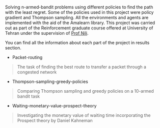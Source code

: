 Solving n-armed-bandit problems using different policies to find the path with the least regret. Some of the policies used in this project were policy gradient and Thompson sampling. All the environments and agents are implemented with the aid of the Amalearn library. This project was carried out as part of the  Reinforcement graduate course offered at University of Tehran under the supervision of [Prof Nili](https://ece.ut.ac.ir/en/~mnili).

You can find all the information about each part of the project in results section. 

* Packet-routing
> The task of finding the best route to transfer a packet through a congested network

* Thompson-sampling-greedy-policies
> Comparing Thompson sampling and greedy policies on a 10-armed bandit task

* Waiting-monetary-value-prospect-theory
> Investigating the monetary value of waiting time incorporating the Prospect theory by Daniel Kahneman